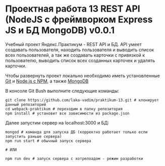 # Проектная работа 13 REST API (NodeJS с фреймворком Express JS и БД MongoDB) v0.0.1
Учебный проект Яндекс.Практикум - REST API и БД. API умеет создавать пользователя, находить пользователя и выводить список всех пользователей, а так же создавать карточки с привязкой к пользователю, выводить список всех созданных карточек и удалять карточки.

Чтобы развернуть проект локально необходимо иметь установленные [Git](https://git-scm.com/) и [Node.js с NPM](https://nodejs.org/en/), а также [MongoDB](https://www.mongodb.com/)

В консоле Git Bush выполните следующие команды:
```
git clone https://github.com/laka-vadim/praktikum-13.git # клонирует данный репозиторий
cd webpack-praktikum # переходим в папку репозитория
npm install # установит все зависимости из package.json
```

Далее запустим сервер на localhost:3000 и БД:
```
mongod # команда для запуска ДБ (корректно работает только если запустить раньше сервера)
npm run start # обычный запуск сервера

# ИЛИ

npm run dev # запуск сервера с хотрелоадом - режим разработки
```
